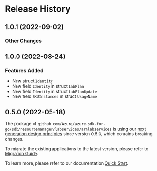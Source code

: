 # Release History

## 1.0.1 (2022-09-02)
### Other Changes


## 1.0.0 (2022-08-24)
### Features Added

- New struct `Identity`
- New field `Identity` in struct `LabPlan`
- New field `Identity` in struct `LabPlanUpdate`
- New field `SKUInstances` in struct `UsageName`


## 0.5.0 (2022-05-18)

The package of `github.com/Azure/azure-sdk-for-go/sdk/resourcemanager/labservices/armlabservices` is using our [next generation design principles](https://azure.github.io/azure-sdk/general_introduction.html) since version 0.5.0, which contains breaking changes.

To migrate the existing applications to the latest version, please refer to [Migration Guide](https://aka.ms/azsdk/go/mgmt/migration).

To learn more, please refer to our documentation [Quick Start](https://aka.ms/azsdk/go/mgmt).